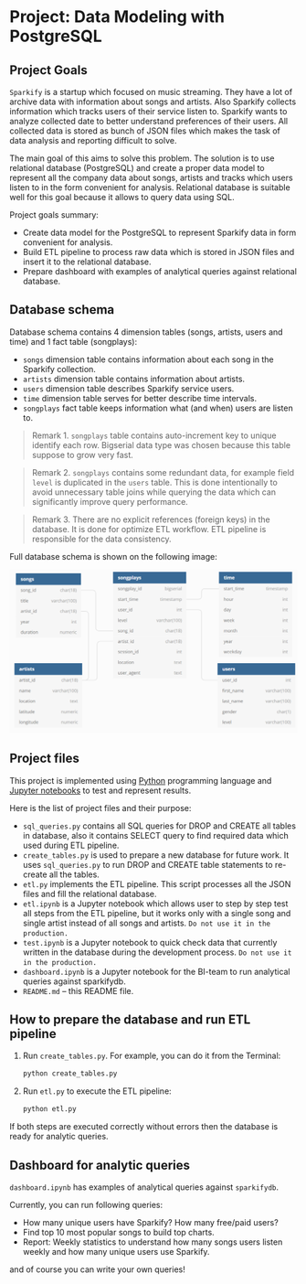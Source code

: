 # Project: Data Modeling with PostgreSQL

## Project Goals

`Sparkify` is a startup which focused on music streaming. They have a lot of archive data with information about songs and artists. Also Sparkify collects information which tracks users of their service listen to.
Sparkify wants to analyze collected date to better understand preferences of their users. All collected data is stored as bunch of JSON files which makes the task of data analysis and reporting difficult to solve.

The main goal of this aims to solve this problem. The solution is to use relational database (PostgreSQL) and create a proper data model to represent all the company data about songs, artists and tracks which users listen to in the form convenient for analysis.
Relational database is suitable well for this goal because it allows to query data using SQL.

Project goals summary:

- Create data model for the PostgreSQL to represent Sparkify data in form convenient for analysis.
- Build ETL pipeline to process raw data which is stored in JSON files and insert it to the relational database.
- Prepare dashboard with examples of analytical queries against relational database.

## Database schema

Database schema contains 4 dimension tables (songs, artists, users and time) and 1 fact table (songplays):
- `songs` dimension table contains information about each song in the Sparkify collection.
- `artists` dimension table contains information about artists.
- `users` dimension table describes Sparkify service users.
- `time` dimension table serves for better describe time intervals.
- `songplays` fact table keeps information what (and when) users are listen to.

> Remark 1. `songplays` table contains auto-increment key to unique identify each row. Bigserial data type was chosen because this table suppose to grow very fast. 

> Remark 2. `songplays` contains some redundant data, for example field `level` is duplicated in the `users` table. This is done intentionally to avoid unnecessary table joins while querying the data which can significantly improve query performance.

> Remark 3. There are no explicit references (foreign keys) in the database. It is done for optimize ETL workflow. ETL pipeline is responsible for the data consistency.   

Full database schema is shown on the following image:

![sparkifydb](sparkifydb.png)

## Project files

This project is implemented using [Python](https://www.python.org/) programming language and [Jupyter notebooks](https://jupyter.org/) to test and represent results.

Here is the list of project files and their purpose:

- `sql_queries.py` contains all SQL queries for DROP and CREATE all tables in database, also it contains SELECT query to find required data which used during ETL pipeline.
- `create_tables.py` is used to prepare a new database for future work. It uses `sql_queries.py` to run DROP and CREATE table statements to re-create all the tables.
- `etl.py` implements the ETL pipeline. This script processes all the JSON files and fill the relational database.
- `etl.ipynb` is a Jupyter notebook which allows user to step by step test all steps from the ETL pipeline, but it works only with a single song and single artist instead of all songs and artists. `Do not use it in the production.`
- `test.ipynb` is a Jupyter notebook to quick check data that currently written in the database during the development process. `Do not use it in the production.`
- `dashboard.ipynb` is a Jupyter notebook for the BI-team to run analytical queries against sparkifydb.
- `README.md` – this README file. 

## How to prepare the database and run ETL pipeline

1. Run `create_tables.py`. For example, you can do it from the Terminal:
    
    ```bash
    python create_tables.py
    ```
   
2. Run `etl.py` to execute the ETL pipeline:
   
   ```bash
   python etl.py 
   ```

If both steps are executed correctly without errors then the database is ready for analytic queries.

## Dashboard for analytic queries

`dashboard.ipynb` has examples of analytical queries against `sparkifydb`.

Currently, you can run following queries:
- How many unique users have Sparkify? How many free/paid users?
- Find top 10 most popular songs to build top charts.
- Report: Weekly statistics to understand how many songs users listen weekly and how many unique users use Sparkify.

and of course you can write your own queries!